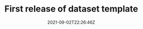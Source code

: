 ---
date: '2021-09-02T22:26:46Z'
link: https://github.com/sscu-budapest/dataset-template/releases/tag/v0.0.0
release_id: 48927839
repo:
  description: Template for an SSCUB dataset
  link: https://github.com/sscu-budapest/dataset-template
  name: dataset-template
  topic:
    name: Research Software
    plural: Research Software
    topic_id: research-software
tag: v0.0.0
title: First release of dataset template
topic:
  name: Research Software
  plural: Research Software
  topic_id: research-software
---